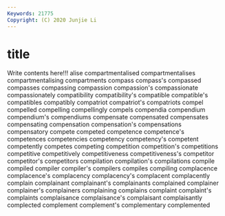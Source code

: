 ```yaml
---
Keywords: 21775
Copyright: (C) 2020 Junjie Li
---
```


# title

Write contents here!!!
alise
compartmentalised 
compartmentalises 
compartmentalising 
compartments 
compass 
compass's 
compassed 
compasses 
compassing 
compassion
compassion's 
compassionate 
compassionately 
compatibility 
compatibility's 
compatible 
compatible's 
compatibles 
compatibly 
compatriot
compatriot's 
compatriots 
compel 
compelled 
compelling 
compellingly 
compels 
compendia 
compendium 
compendium's
compendiums 
compensate 
compensated 
compensates 
compensating 
compensation 
compensation's 
compensations 
compensatory 
compete
competed 
competence 
competence's 
competences 
competencies 
competency 
competency's 
competent 
competently 
competes
competing 
competition 
competition's 
competitions 
competitive 
competitively 
competitiveness 
competitiveness's 
competitor 
competitor's
competitors 
compilation 
compilation's 
compilations 
compile 
compiled 
compiler 
compiler's 
compilers 
compiles
compiling 
complacence 
complacence's 
complacency 
complacency's 
complacent 
complacently 
complain 
complainant 
complainant's
complainants 
complained 
complainer 
complainer's 
complainers 
complaining 
complains 
complaint 
complaint's 
complaints
complaisance 
complaisance's 
complaisant 
complaisantly 
complected 
complement 
complement's 
complementary 
complemented 

